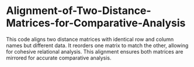 # Alignment-of-Two-Distance-Matrices-for-Comparative-Analysis
This code aligns two distance matrices with identical row and column names but different data. It reorders one matrix to match the other, allowing for cohesive relational analysis. This alignment ensures both matrices are mirrored for accurate comparative analysis.

